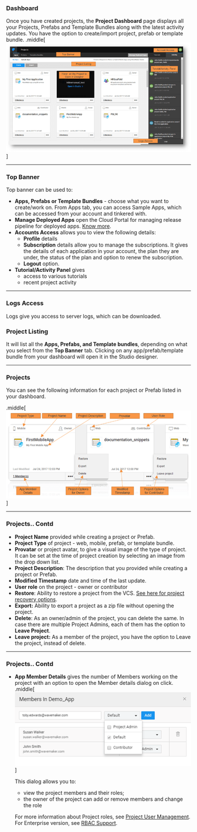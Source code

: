 ### Dashboard
Once you have created projects, the **Project Dashboard** page displays all your Projects, Prefabs and Template Bundles along with the latest activity updates. You have the option to create/import project, prefab or template bundle. .middle[![](/learn/assets/project-listing.png)]

---
### Top Banner
Top banner can be used to:
- **Apps, Prefabs or Template Bundles** - choose what you want to create/work on.
From Apps tab, you can access Sample Apps, which can be accessed from your account and tinkered with.
- **Manage Deployed Apps** open the Cloud Portal for managing release pipeline for deployed apps. <a href="/learn/app-development/deployment/release-management/" target="_parent">Know more</a>.
- **Accounts Access** allows you to view the following details:
    - **Profile** details
    - **Subscription** details allow you to manage the subscriptions. It gives the details of each application in your account, the plan they are under, the status of the plan and option to renew the subscription.
    - **Logout** option.
- **Tutorial/Activity Panel** gives
    - access to various tutorials
    - recent project activity

---
### Logs Access
Logs give you access to server logs, which can be downloaded.

### Project Listing
It will list all the **Apps, Prefabs, and Template bundles**, depending on what you select from the **Top Banner** tab. Clicking on any app/prefab/template bundle from your dashboard will open it in the Studio designer.

---
### Projects
You can see the following information for each project or Prefab listed in your dashboard.

.middle[![](/learn/assets/Project-Details.png)]

---
### Projects.. Contd
- **Project Name** provided while creating a project or Prefab.
- **Project Type** of project - web, mobile, prefab, or template bundle.
- **Provatar** or project avatar, to give a visual image of the type of project. It can be set at the time of project creation by selecting an image from the drop down list.
- **Project Description**: The description that you provided while creating a project or Prefab.
- **Modified Timestamp** date and time of the last update.
- **User role** on the project - owner or contributor
- **Restore**: Ability to restore a project from the VCS. <a href="/learn/app-development/dev-integration/import-export-update-apps/#project-recovery" target="_parent">See here for project recovery options</a>.
- **Export:** Ability to export a project as a zip file without opening the project.
- **Delete**: As an owner/admin of the project, you can delete the same. In case there are multiple Project Admins, each of them has the option to **Leave Project**.
- **Leave project:** As a member of the project, you have the option to Leave the project, instead of delete.

---
### Projects.. Contd
- **App Member Details** gives the number of Members working on the project with an option to open the Member details dialog on click.
.middle[![](/learn/assets/user_management_add.png)]

    This dialog allows you to:

    - view the project members and their roles;
    - the owner of the project can add or remove members and change the role

    For more information about Project roles, see <a href="/learn/app-development/wavemaker-overview/project-user-management/" target="_parent">Project User Management</a>.
    For Enterprise version, see <a href="/learn/app-development/wavemaker-overview/rapid-rbac-support/#project_roles" target="_parent">RBAC Support</a>.

